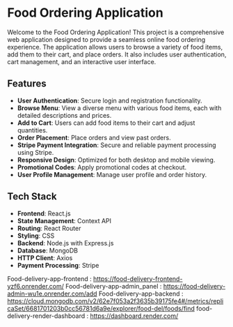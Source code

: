 # Food Ordering Application

Welcome to the Food Ordering Application! This project is a comprehensive web application designed to provide a seamless online food ordering experience. 
The application allows users to browse a variety of food items, add them to their cart, and place orders. It also includes user authentication, cart management, and an interactive user interface.

## Features

- **User Authentication**: Secure login and registration functionality.
- **Browse Menu**: View a diverse menu with various food items, each with detailed descriptions and prices.
- **Add to Cart**: Users can add food items to their cart and adjust quantities.
- **Order Placement**: Place orders and view past orders.
- **Stripe Payment Integration**: Secure and reliable payment processing using Stripe.
- **Responsive Design**: Optimized for both desktop and mobile viewing.
- **Promotional Codes**: Apply promotional codes at checkout.
- **User Profile Management**: Manage user profile and order history.

## Tech Stack

- **Frontend**: React.js
- **State Management**: Context API
- **Routing**: React Router
- **Styling**: CSS
- **Backend**: Node.js with Express.js 
- **Database**: MongoDB 
- **HTTP Client**: Axios
- **Payment Processing**: Stripe

Food-delivery-app-frontend : https://food-delivery-frontend-yzf6.onrender.com/
Food-delivery-app-admin_panel : https://food-delivery-admin-wu1e.onrender.com/add
Food-delivery-app-backend : https://cloud.mongodb.com/v2/62e7f053a2f3635b39175fe4#/metrics/replicaSet/6681701203b0cc56781d6a9e/explorer/food-del/foods/find
food-delivery-render-dashboard : https://dashboard.render.com/
